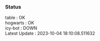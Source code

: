 ### Status


table : OK  
hogwarts : OK  
icy-bot : DOWN  
Latest Update : 2023-10-04 18:10:08.511632
